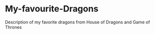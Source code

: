 # My-favourite-Dragons
Description of my favorite dragons from House of Dragons and Game of Thrones
